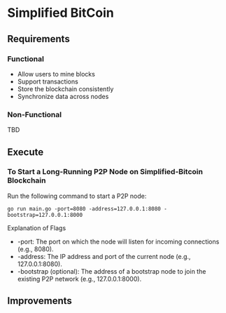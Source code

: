 # Simplified BitCoin
## Requirements
### Functional
- Allow users to mine blocks
- Support transactions
- Store the blockchain consistently
- Synchronize data across nodes

### Non-Functional
TBD

## Execute
### To Start a Long-Running P2P Node on Simplified-Bitcoin Blockchain

Run the following command to start a P2P node:
```
go run main.go -port=8080 -address=127.0.0.1:8080 -bootstrap=127.0.0.1:8000
```

Explanation of Flags
- -port: The port on which the node will listen for incoming connections (e.g., 8080).
- -address: The IP address and port of the current node (e.g., 127.0.0.1:8080).
- -bootstrap (optional): The address of a bootstrap node to join the existing P2P network (e.g., 127.0.0.1:8000).

## Improvements
